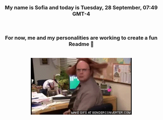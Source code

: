 


<div align="center">
<h3 >My name is Sofia and today is Tuesday, 28 September, 07:49 GMT-4</h3><br>
<h3 >For now, me and my personalities are working to create a fun Readme 👋
</h3><br>
<img src='img/dwight.gif' alt='working...'/>
</div>

